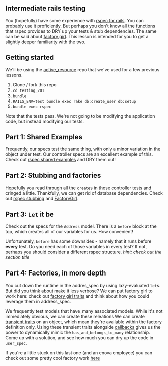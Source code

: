 ## Intermediate rails testing

You (hopefully) have some experience with [rspec for
rails](https://github.com/rspec/rspec-rails). You can probably use it
proficiently. But perhaps you don't know all the functions that rspec
provides to DRY up your tests & stub dependencies. The same can be said
about [factory girl](https://github.com/thoughtbot/factory_girl). This
lesson is intended for you to get a slightly deeper familiarity with the
two.

## Getting started
We'll be using the
[active_resource](https://github.com/schepedw/active_resource) repo that
we've used for a few previous lessons.

1. Clone / fork this repo
2. `cd testing_201`
3. `bundle`
4. `RAILS_ENV=test bundle exec rake db:create_user db:setup`
5. `bundle exec rspec`

Note that the tests pass. We're not going to be modifying the
application code, but instead modifying our tests.

## Part 1: Shared Examples
Frequently, our specs test the same thing, with only a minor variation
in the object under test. Our controller specs are an excellent example
of this. Check out [rspec shared
examples](https://www.relishapp.com/rspec/rspec-core/docs/example-groups/shared-examples)
and DRY them out!

## Part 2: Stubbing and factories
Hopefully you read through all the `create`s in those controller tests
and cringed a little. Thankfully, we can get rid of database
dependencies. Check out [rspec
stubbing](http://www.relishapp.com/rspec/rspec-mocks/v/2-99/docs/method-stubs)
and [FactoryGirl](https://github.com/thoughtbot/factory_girl).

## Part 3: `Let` it be

Check out the specs for the `Address` model. There is a `before` block
at the top, which creates all of our variables for us. How convenient!

Unfortunately, `before` has some downsides - namely that it runs before
__every__ test. Do you need each of those variables in every test? If
not, perhaps you should consider a different rspec structure. _hint:
check out the section title_

## Part 4: Factories, in more depth

You cut down the runtime in the addres_spec by using lazy-evaluated
`let`s. But did you think about make it less verbose? We can put factory
girl to work here: check out [factory girl
traits](https://github.com/thoughtbot/factory_girl/blob/master/GETTING_STARTED.md#traits)
and think about how you could leverage them in address_spec.


We frequently test models that have_many associated models. While
it's not immediately obvious, we can create these releations
We can create [transient
traits](https://github.com/thoughtbot/factory_girl/blob/master/GETTING_STARTED.md#transient-attributes)
on an object, which mean they're available within the factory definition
only. Using these transient traits alongside
[callbacks](https://github.com/thoughtbot/factory_girl/blob/master/GETTING_STARTED.md#callbacks)
gives us the power to dynamically mimic the `has_and_belongs_to_many`
relationship. Come up with a solution, and see how much you can dry up
the code in `user_spec`.


If you're a little stuck on this last one (and an enova employee) you
can check out some pretty cool factory work
[here](https://git.enova.com/onstride/onstride/pull/243/files#diff-8707c1369e4c39b144680ea3ee173894R1)
